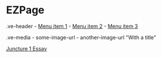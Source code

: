 # EZPage

.ve-header
    - [Menu item 1](/page1)
    - [Menu item 2](/page2)
    - [Menu item 3](/page3)

.ve-media
    - some-image-url
    - another-image-url "With a title"

[Juncture 1 Essay](/juncture1)